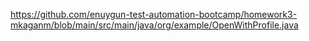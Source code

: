 https://github.com/enuygun-test-automation-bootcamp/homework3-mkaganm/blob/main/src/main/java/org/example/OpenWithProfile.java
